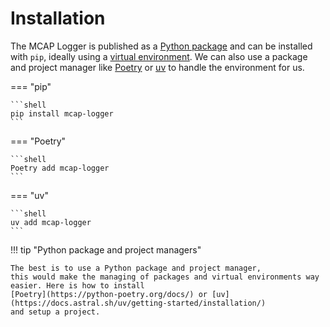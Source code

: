 # Installation

The MCAP Logger is published as a [Python package](https://pypi.org/project/mcap-logger/) and can be installed with
`pip`, ideally using
a [virtual environment](https://realpython.com/what-is-pip/#using-pip-in-a-python-virtual-environment).
We can also use a package and project manager like [Poetry](https://python-poetry.org/)
or [uv](https://astral.sh/blog/uv) to handle the environment for us.

=== "pip"

    ```shell
    pip install mcap-logger
    ```

=== "Poetry"

    ```shell
    Poetry add mcap-logger
    ```

=== "uv"

    ```shell
    uv add mcap-logger
    ```

!!! tip "Python package and project managers"

    The best is to use a Python package and project manager,
    this would make the managing of packages and virtual environments way easier. Here is how to install
    [Poetry](https://python-poetry.org/docs/) or [uv](https://docs.astral.sh/uv/getting-started/installation/)
    and setup a project.
